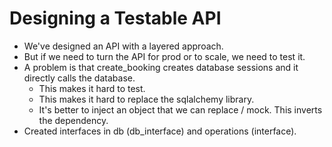 # Designing a Testable API

* We've designed an API with a layered approach.
* But if we need to turn the API for prod or to scale, we need to test it.
* A problem is that create_booking creates database sessions and it directly calls the database.
  * This makes it hard to test.
  * This makes it hard to replace the sqlalchemy library.
  * It's better to inject an object that we can replace / mock. This inverts the dependency.
* Created interfaces in db (db_interface) and operations (interface).
